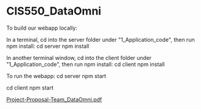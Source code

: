 # CIS550_DataOmni

To build our webapp locally:

In a terminal, cd into the server folder under "1_Application_code", then run npm install:
cd server
npm install

In another terminal window, cd into the client folder under "1_Application_code", then run npm install:
cd client
npm install

To run the webapp:
cd server
npm start

cd client
npm start


[Project-Proposal-Team_DataOmni.pdf](https://github.com/xueliu28/CIS550_DataOmni/files/8082474/Project-Proposal-Team_DataOmni.pdf)
